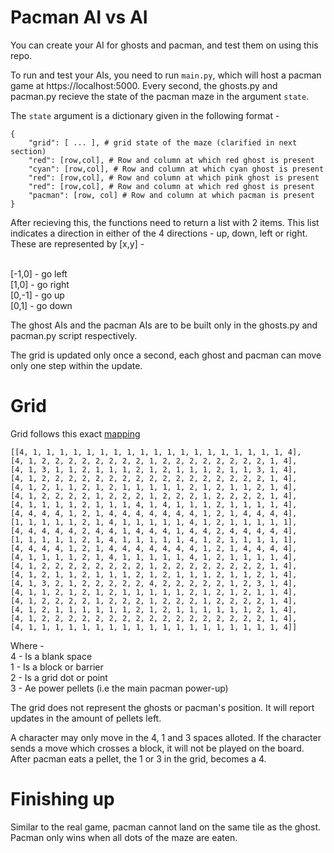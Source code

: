 
# Pacman AI vs AI

You can create your AI for ghosts and pacman, and test them on using this repo.

To run and test your AIs, you need to run `main.py`, which will host a pacman game at https://localhost:5000. Every second, the ghosts.py and pacman.py recieve the state of the pacman maze in the argument `state`.

The `state` argument is a dictionary given in the following format - 

```
{
    "grid": [ ... ], # grid state of the maze (clarified in next section)
    "red": [row,col], # Row and column at which red ghost is present
    "cyan": [row,col], # Row and column at which cyan ghost is present
    "red": [row,col], # Row and column at which pink ghost is present
    "red": [row,col], # Row and column at which red ghost is present
    "pacman": [row, col] # Row and column at which pacman is present
}

```

After recieving this, the functions need to return a list with 2 items.
This list indicates a direction in either of the 4 directions - up, down, left or right. These are represented by [x,y] - <br /><br />

[-1,0] - go left <br />
[1,0] - go right <br />
[0,-1] - go up <br />
[0,1] - go down <br />

The ghost AIs and the pacman AIs are to be built only in the ghosts.py and pacman.py script respectively. <br />

The grid is updated only once a second, each ghost and pacman can move only one step within the update. <br />

# Grid

Grid follows this exact [mapping](https://modelingcommons.org/browse/display_preview/1584)
```
[[4, 1, 1, 1, 1, 1, 1, 1, 1, 1, 1, 1, 1, 1, 1, 1, 1, 1, 1, 1, 4],
[4, 1, 2, 2, 2, 2, 2, 2, 2, 2, 1, 2, 2, 2, 2, 2, 2, 2, 2, 1, 4],
[4, 1, 3, 1, 1, 2, 1, 1, 1, 2, 1, 2, 1, 1, 1, 2, 1, 1, 3, 1, 4],
[4, 1, 2, 2, 2, 2, 2, 2, 2, 2, 2, 2, 2, 2, 2, 2, 2, 2, 2, 1, 4],
[4, 1, 2, 1, 1, 2, 1, 2, 1, 1, 1, 1, 1, 2, 1, 2, 1, 1, 2, 1, 4],
[4, 1, 2, 2, 2, 2, 1, 2, 2, 2, 1, 2, 2, 2, 1, 2, 2, 2, 2, 1, 4],
[4, 1, 1, 1, 1, 2, 1, 1, 1, 4, 1, 4, 1, 1, 1, 2, 1, 1, 1, 1, 4],
[4, 4, 4, 4, 1, 2, 1, 4, 4, 4, 4, 4, 4, 4, 1, 2, 1, 4, 4, 4, 4],
[1, 1, 1, 1, 1, 2, 1, 4, 1, 1, 1, 1, 1, 4, 1, 2, 1, 1, 1, 1, 1],
[4, 4, 4, 4, 4, 2, 4, 4, 1, 4, 4, 4, 1, 4, 4, 2, 4, 4, 4, 4, 4],
[1, 1, 1, 1, 1, 2, 1, 4, 1, 1, 1, 1, 1, 4, 1, 2, 1, 1, 1, 1, 1],
[4, 4, 4, 4, 1, 2, 1, 4, 4, 4, 4, 4, 4, 4, 1, 2, 1, 4, 4, 4, 4],
[4, 1, 1, 1, 1, 2, 1, 4, 1, 1, 1, 1, 1, 4, 1, 2, 1, 1, 1, 1, 4],
[4, 1, 2, 2, 2, 2, 2, 2, 2, 2, 1, 2, 2, 2, 2, 2, 2, 2, 2, 1, 4],
[4, 1, 2, 1, 1, 2, 1, 1, 1, 2, 1, 2, 1, 1, 1, 2, 1, 1, 2, 1, 4],
[4, 1, 3, 2, 1, 2, 2, 2, 2, 2, 4, 2, 2, 2, 2, 2, 1, 2, 3, 1, 4],
[4, 1, 1, 2, 1, 2, 1, 2, 1, 1, 1, 1, 1, 2, 1, 2, 1, 2, 1, 1, 4],
[4, 1, 2, 2, 2, 2, 1, 2, 2, 2, 1, 2, 2, 2, 1, 2, 2, 2, 2, 1, 4],
[4, 1, 2, 1, 1, 1, 1, 1, 1, 2, 1, 2, 1, 1, 1, 1, 1, 1, 2, 1, 4],
[4, 1, 2, 2, 2, 2, 2, 2, 2, 2, 2, 2, 2, 2, 2, 2, 2, 2, 2, 1, 4],
[4, 1, 1, 1, 1, 1, 1, 1, 1, 1, 1, 1, 1, 1, 1, 1, 1, 1, 1, 1, 4]]
```

Where - \
4 - Is a blank space \
1 - Is a block or barrier \
2 - Is a grid dot or point \
3 - Ae power pellets (i.e the main pacman power-up) 

The grid does not represent the ghosts or pacman's position. It will report updates in the amount of pellets left. 

A character may only move in the 4, 1 and 3 spaces alloted. If the character sends a move which crosses a block, it will not be played on the board. After pacman eats a pellet, the 1 or 3 in the grid, becomes a 4.

# Finishing up

Similar to the real game, pacman cannot land on the same tile as the ghost. Pacman only wins when all dots of the maze are eaten.


